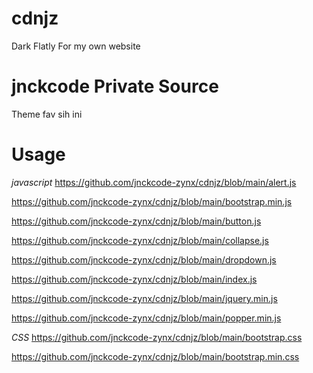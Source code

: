 # cdnjz
Dark Flatly For my own website

# jnckcode Private Source
Theme fav sih ini

# Usage
*javascript*
https://github.com/jnckcode-zynx/cdnjz/blob/main/alert.js

https://github.com/jnckcode-zynx/cdnjz/blob/main/bootstrap.min.js

https://github.com/jnckcode-zynx/cdnjz/blob/main/button.js

https://github.com/jnckcode-zynx/cdnjz/blob/main/collapse.js

https://github.com/jnckcode-zynx/cdnjz/blob/main/dropdown.js

https://github.com/jnckcode-zynx/cdnjz/blob/main/index.js

https://github.com/jnckcode-zynx/cdnjz/blob/main/jquery.min.js

https://github.com/jnckcode-zynx/cdnjz/blob/main/popper.min.js

*CSS*
https://github.com/jnckcode-zynx/cdnjz/blob/main/bootstrap.css

https://github.com/jnckcode-zynx/cdnjz/blob/main/bootstrap.min.css
